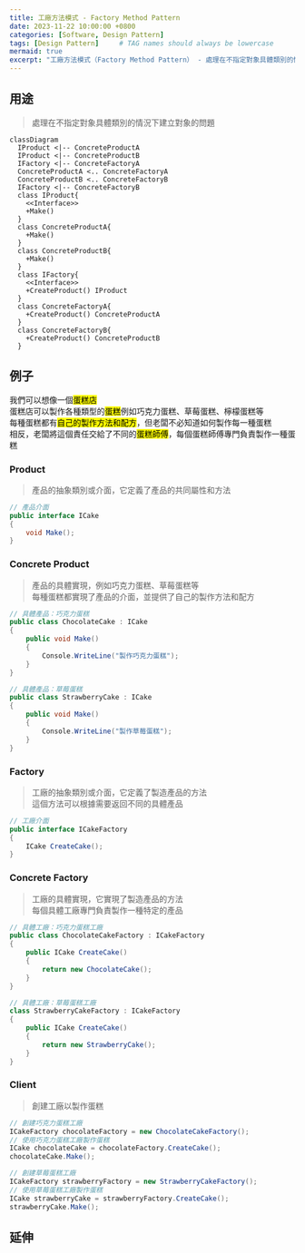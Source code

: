 ```yaml
---
title: 工廠方法模式 - Factory Method Pattern
date: 2023-11-22 10:00:00 +0800
categories: [Software, Design Pattern]
tags: [Design Pattern]     # TAG names should always be lowercase
mermaid: true
excerpt: "工廠方法模式（Factory Method Pattern） - 處理在不指定對象具體類別的情況下建立對象的問題"
---
```


## 用途

> 處理在不指定對象具體類別的情況下建立對象的問題

```mermaid
classDiagram
  IProduct <|-- ConcreteProductA
  IProduct <|-- ConcreteProductB
  IFactory <|-- ConcreteFactoryA
  ConcreteProductA <.. ConcreteFactoryA
  ConcreteProductB <.. ConcreteFactoryB
  IFactory <|-- ConcreteFactoryB
  class IProduct{
    <<Interface>>
    +Make()
  }
  class ConcreteProductA{
    +Make()
  }
  class ConcreteProductB{
    +Make()
  }
  class IFactory{
    <<Interface>>
    +CreateProduct() IProduct
  }
  class ConcreteFactoryA{
    +CreateProduct() ConcreteProductA
  }
  class ConcreteFactoryB{
    +CreateProduct() ConcreteProductB
  }

```

## 例子

我們可以想像一個<mark>蛋糕店</mark><br/>
蛋糕店可以製作各種類型的<mark>蛋糕</mark>例如巧克力蛋糕、草莓蛋糕、檸檬蛋糕等<br/>
每種蛋糕都有<mark>自己的製作方法和配方</mark>，但老闆不必知道如何製作每一種蛋糕<br/>
相反，老闆將這個責任交給了不同的<mark>蛋糕師傅</mark>，每個蛋糕師傅專門負責製作一種蛋糕

### Product
> 產品的抽象類別或介面，它定義了產品的共同屬性和方法

```csharp
// 產品介面
public interface ICake
{
    void Make();
}
```

### Concrete Product
> 產品的具體實現，例如巧克力蛋糕、草莓蛋糕等<br/>
> 每種蛋糕都實現了產品的介面，並提供了自己的製作方法和配方

```csharp
// 具體產品：巧克力蛋糕
public class ChocolateCake : ICake
{
    public void Make()
    {
        Console.WriteLine("製作巧克力蛋糕");
    }
}
```
```csharp
// 具體產品：草莓蛋糕
public class StrawberryCake : ICake
{
    public void Make()
    {
        Console.WriteLine("製作草莓蛋糕");
    }
}
```

### Factory
> 工廠的抽象類別或介面，它定義了製造產品的方法<br/>
> 這個方法可以根據需要返回不同的具體產品

```csharp
// 工廠介面
public interface ICakeFactory
{
    ICake CreateCake();
}
```

### Concrete Factory
> 工廠的具體實現，它實現了製造產品的方法<br/>
> 每個具體工廠專門負責製作一種特定的產品

```csharp
// 具體工廠：巧克力蛋糕工廠
public class ChocolateCakeFactory : ICakeFactory
{
    public ICake CreateCake()
    {
        return new ChocolateCake();
    }
}
```
```csharp
// 具體工廠：草莓蛋糕工廠
class StrawberryCakeFactory : ICakeFactory
{
    public ICake CreateCake()
    {
        return new StrawberryCake();
    }
}
```

### Client
> 創建工廠以製作蛋糕

```csharp
// 創建巧克力蛋糕工廠
ICakeFactory chocolateFactory = new ChocolateCakeFactory();
// 使用巧克力蛋糕工廠製作蛋糕
ICake chocolateCake = chocolateFactory.CreateCake();
chocolateCake.Make();

// 創建草莓蛋糕工廠
ICakeFactory strawberryFactory = new StrawberryCakeFactory();
// 使用草莓蛋糕工廠製作蛋糕
ICake strawberryCake = strawberryFactory.CreateCake();
strawberryCake.Make();
```

## 延伸
